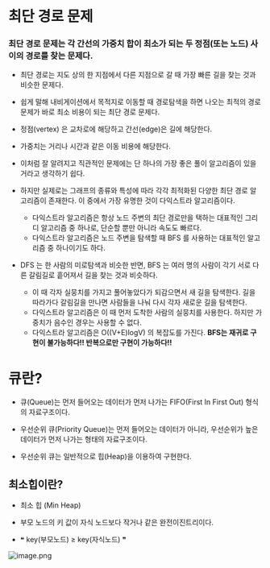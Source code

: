 # 최단 경로 문제

### 최단 경로 문제는 각 간선의 가중치 합이 최소가 되는 두 정점(또는 노드) 사이의 경로를 찾는 문제다.

- 최단 경로는 지도 상의 한 지점에서 다른 지점으로 갈 때 가장 빠른 길을 찾는 것과 비슷한 문제다.
- 쉽게 말해 내비게이션에서 목적지로 이동할 때 경로탐색을 하면 나오는 최적의 경로 문제가 바로 최소 비용이 되는 최단 경로 문제다.
- 정점(vertex) 은 교차로에 해당하고 간선(edge)은 길에 해당한다.
- 가중치는 거리나 시간과 같은 이동 비용에 해당한다.
- 이처럼 잘 알려지고 직관적인 문제에는 단 하나의 가장 좋은 풀이 알고리즘이 있을 거라고 생각하기 쉽다. </br>

- 하지만 실제로는 그래프의 종류와 특성에 따라 각각 최적화된 다양한 최단 경로 알고리즘이 존재한다. 이 중에서 가장 유명한 것이 다익스트라 알고리즘이다.
    - 다익스트라 알고리즘은 항상 노드 주변의 최단 경로만을 택하는 대표적인 그리디 알고리즘 중 하나로, 단순할 뿐만 아니라 속도도 빠르다.
    - 다익스트라 알고리즘은 노드 주변을 탐색할 때 BFS 를 사용하는 대표적인 알고리즘 중 하나이기도 하다.

- DFS 는 한 사람의 미로탐색과 비슷한 반면, BFS 는 여러 명의 사람이 각기 서로 다른 갈림길로 흩어져서 길을 찾는 것과 비슷하다. 
    - 이 때 각자 실뭉치를 가지고 풀어놓았다가 되감으면서 새 길을 탐색한다. 길을 따라가다 갈림길을 만나면 사람들을 나눠 다시 각자 새로운 길을 탐색한다.
    - 다익스트라 알고리즘은 이 때 먼저 도착한 사람의 실뭉치를 사용한다. 하지만 가중치가 음수인 경우는 사용할 수 없다.
    - 다익스트라 알고리즘은 O((V+E)logV) 의 복잡도를 가진다.
    __BFS는 재귀로 구현이 불가능하다!! 반복으로만 구현이 가능하다!!__



# 큐란?

- 큐(Queue)는 먼저 들어오는 데이터가 먼저 나가는 FIFO(First In First Out) 형식의 자료구조이다.

- 우선순위 큐(Priority Queue)는 먼저 들어오는 데이터가 아니라, 우선순위가 높은 데이터가 먼저 나가는 형태의 자료구조이다.

 

- 우선순위 큐는 일반적으로 힙(Heap)을 이용하여 구현한다.


## 최소힙이란?

- 최소 힙 (Min Heap)

- 부모 노드의 키 값이 자식 노드보다 작거나 같은 완전이진트리이다.

- ❝ key(부모노드) ≥ key(자식노드) ❞

![image.png](attachment:image.png)